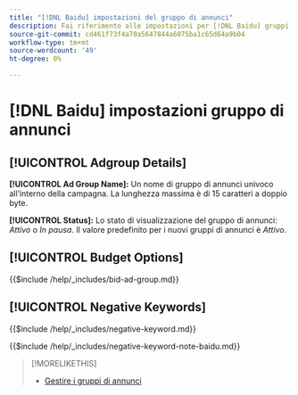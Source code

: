 ```yaml
---
title: "[!DNL Baidu] impostazioni del gruppo di annunci"
description: Fai riferimento alle impostazioni per [!DNL Baidu] gruppi di annunci.
source-git-commit: cd461f73f4a70a5647844a6075ba1c65d64a9b04
workflow-type: tm+mt
source-wordcount: '49'
ht-degree: 0%

---
```


# [!DNL Baidu] impostazioni gruppo di annunci

## [!UICONTROL Adgroup Details]

**[!UICONTROL Ad Group Name]:** Un nome di gruppo di annunci univoco all’interno della campagna. La lunghezza massima è di 15 caratteri a doppio byte.

**[!UICONTROL Status]:** Lo stato di visualizzazione del gruppo di annunci: *Attivo* o *In pausa*. Il valore predefinito per i nuovi gruppi di annunci è *Attivo*.

## [!UICONTROL Budget Options]

<!-- **[!UICONTROL Bid]:** -->

{{$include /help/_includes/bid-ad-group.md}}

## [!UICONTROL Negative Keywords]

<!-- **[!UICONTROL Negative Keywords]:** -->

{{$include /help/_includes/negative-keyword.md}}

<!-- Note for **[!UICONTROL Negative Keywords]:** -->

{{$include /help/_includes/negative-keyword-note-baidu.md}}

>[!MORELIKETHIS]
>
>* [Gestire i gruppi di annunci](/help/search-social-commerce/campaign-management/campaigns/ad-group-manage.md)

